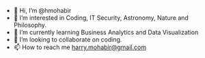 - 👋 Hi, I’m @hmohabir
- 👀 I’m interested in Coding, IT Security, Astronomy, Nature and Philosophy.
- 🌱 I’m currently learning Business Analytics and Data Visualization
- 💞️ I’m looking to collaborate on coding.
- 📫 How to reach me harry.mohabir@gmail.com

<!---
hmohabir/hmohabir is a ✨ special ✨ repository because its `README.md` (this file) appears on your GitHub profile.
You can click the Preview link to take a look at your changes.
--->
